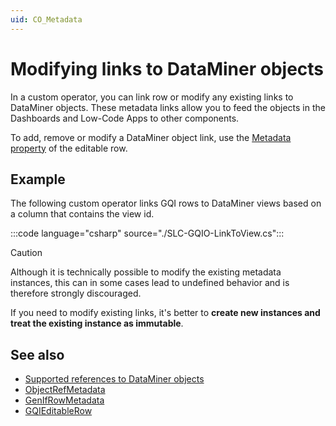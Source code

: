 ```yaml
---
uid: CO_Metadata
---
```


# Modifying links to DataMiner objects

In a custom operator, you can link row or modify any existing links to DataMiner objects.
These metadata links allow you to feed the objects in the Dashboards and Low-Code Apps to other components.

To add, remove or modify a DataMiner object link, use the [Metadata property](xref:GQI_GQIRow#properties) of the editable row.

## Example

The following custom operator links GQI rows to DataMiner views based on a column that contains the view id.

:::code language="csharp" source="./SLC-GQIO-LinkToView.cs":::

> [!CAUTION]
> Although it is technically possible to modify the existing metadata instances, this can in some cases lead to undefined behavior and is therefore strongly discouraged.
>
> If you need to modify existing links, it's better to **create new instances and treat the existing instance as immutable**.

## See also

- [Supported references to DataMiner objects](xref:GQI_ObjectRefMetadata#dmaobjectref)
- [ObjectRefMetadata](xref:GQI_ObjectRefMetadata)
- [GenIfRowMetadata](xref:GQI_GenIfRowMetadata)
- [GQIEditableRow](xref:GQI_GQIEditableRow)

